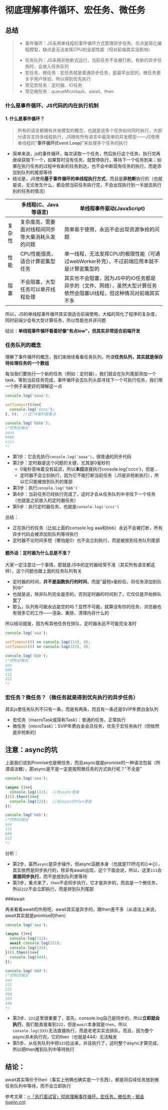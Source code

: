 # 彻底理解事件循环、宏任务、微任务

## 总结

> * 事件循环：JS采用单线程的事件循环方式管理异步任务，优点是简化编程模型，缺点是无法发挥CPU的全部性能（但对前端其实没影响）
>
> - 任务队列：JS采用非抢断式运行，当前任务不会被打断，有新的异步任务时，会放入任务队列
> - 宏任务、微任务：宏任务就是普通异步任务，是最早出现的，微任务更关乎用户体验，所以得到优先执行
> - 常见宏任务：定时器、IO任务
> - 常见微任务：queueMicrotask、await、then

### 什么是事件循环、JS代码的内在执行机制

#### 1. 什么是事件循环？

> 所有的语言都拥有并发模型的概念，也就是说多个任务如何同时执行，大部分语言支持多线程执行，JS拥有所有语言中最简单的并发模型——JS使用单线程的"**事件循环(Event Loop)**"来处理多个任务的执行

* 简单来说，js的事件循环，每次读取一个任务，然后执行这个任务，执行完再继续获取下一个，如果暂时没有任务，就暂停执行，等待下一个任务到来；如果在执行任务的过程中有新的任务到达，也不会中断现有任务的执行，而是添加到队列的尾部等待
* 结论是，JS使用**基于事件循环的单线程执行方式**，而且是**非抢断**执行的（也就是说，无论发生什么，都会把当前任务执行完，不会出现执行到一半就去执行别的任务的情况）

|      | 多线程(C、Java等语言)           | 单线程事件驱动(JavaScript)                      |
| ---- | ------------------------ | ---------------------------------------- |
| 复杂性  | 复杂度高，需要面对线程间同步等大量消耗头发的问题 | 简单易于使用，永远不会出现资源争抢的问题                     |
| 性能   | CPU性能很高，适合计算密集型任务        | 单一线程，无法发挥CPU的极限性能（可通过webWorker补充），不过前端应用本就不是计算密集型的 |
| 阻塞   | 不会阻塞，大型任务可以单开线程处理        | 其实也不会阻塞，因为JS中的IO任务都是异步的（文件、网络），虽然大型计算任务依然会阻塞UI线程，但这种情况对前端其实不多 |

所以，JS的单线程事件循环其实很适合前端使用，大幅的简化了程序的复杂度，同时前端少会有大型计算任务，所以性能也并非问题

结论：**单线程事件循环看着好像"有点low"，但其实非常适合前端开发**

### 任务队列的概念

理解了事件循环的概念，我们来继续看看任务队列，所谓**任务队列，其实就是保存待处理任务的一个数组**

每当我们要执行一个新的任务（例如：定时器），我们就会在队列尾部添加一个task，等到当前任务完成，事件循环会去队列头部寻找下一个可执行任务，我们用一个例子来更好的理解这一点

```js
console.log('aaaa');

setTimeout(()=>{
  console.log('cccc');
}, 0);  //这个0毫秒是重点

console.log('bbbb');
/*控制台输出
aaaa
bbbb
cccc
*/
```

- 第1步：它会先执行`console.log('aaaa')`，很普通的同步代码
- 第2步：定时器是这个问题的关键，尤其是0毫秒的
  - 0毫秒意味着没有延迟，所以**本应**直接执行console.log('cccc')，但是...
  - 定时器不会立刻执行，因为它不能打断当前任务（JS是非抢断执行），所以它只能被放到队列的尾部
- 第3步：执行`console.log('bbb')`
- 第4步：当前任务已经执行完成了，这时才会从任务队列中寻找下一个任务（也就是之前放入的定时器任务）
- 第5步：执行定时器任务，也就是`console.log('cccc')`

总结：

- 正在执行的任务（比如上面的console.log aaa和bbb）永远不会被打断，所有异步代码会被添加到队列等待执行
- 定时器不论时间多短（哪怕是0）也不会立刻执行，而是被放到任务队列尾部

#### 题外话：定时器为什么总是不准？

大家一定注意过一个事情，那就是JS中的定时器经常不准（其实所有语言都这样），这个问题也跟上面的任务队列有关

- 定时器的时间，**并不是函数执行的时间**，而是"最短x毫秒后，将任务添加到队列中"
- 也就是说，除非队列完全是空的，否则定时器的时间到了，它仅仅是开始排队罢了
- 那么，队列有可能永远是空的吗？显然不可能，就算没有你的任务，浏览器也有很多它的工作——渲染、重排、清理内存什么的

所以结论就是，因为有其他任务在排队，定时器永远不可能完全准时

```js
console.log('aaa');

setTimeout(() => console.log(111), 0);
setTimeout(() => console.log(222), 0);

console.log('bbb');
/*控制台输出
aaa
bbb
111
222
*/
```

### 宏任务？微任务？（**微任务就是得到优先执行的异步任务**）

其实js里任务队列不只有一条，而是有两条，而且有一条还是SVIP年费白金队列

- 宏任务（macroTask或简称Task）：普通的任务，正常执行
- 微任务（microTask）：SVIP年费白金会员任务，优先于宏任务执行（但依然是非抢断的）

## 注意：async的坑

上面我们说到Promise也是微任务，而且async就是promise的一种语法包装（所谓语法糖），那async是不是一定是按照微任务的方式执行呢？"不全是"

```js
console.log('aaa');

(async ()=>{
  console.log(111);  //在async里面
})().then(()=>{
  console.log(222);  //在async的then里面
});

console.log('bbb');
/*控制台输出
aaa
111
bbb
222
*/
```

分析：

- 第2步，虽然`async`是异步操作，但async函数本身（也就是111所在的()=>{}），其实依然是同步执行的，除非有await出现，这个下面会说，所以，这里`111`会**直接同步执行**，而不是放到队列里等待
- 第3步，重点来了，`then`不会同步执行，它才是异步的，而且是一个微任务，所以`222`不会立即执行，而是排到队列尾部

###await

再来看看await的作用吧，await其实是异步的，跟then差不多（从语法上来说，await其实就是promise的then）

```js
console.log('aaa');

(async ()=>{
  console.log(111);
  await console.log(222);
  console.log(333);
})().then(()=>{
  console.log(444);
});

console.log('ddd');
/*控制台输出
aaa
111
222
ddd
333
444
*/
```

- 第3步、`222`这里很重要了，首先，console.log自己是同步的，所以**立即就会执行**，我们能直接看到`222`，但是`await`本身就是`then`，所以`console.log(333)`无法直接执行，而是老老实实去排队，而且，因为整个async并未执行完，它的then（也就是444）无法触发
- 第5步、从任务队列中把`333`拉出来，并且执行了，这时整个async才算完成，所以把then推到队列中等待执行

## 结论：

await其实等价于then（事实上他俩也确实是一个东西），都是将后续任务放到微任务队列中等待，而不会立即执行

参考文章：[🔥「吊打面试官」彻底理解事件循环、宏任务、微任务 - 掘金 (juejin.cn)](https://juejin.cn/post/6894078909592109069)

